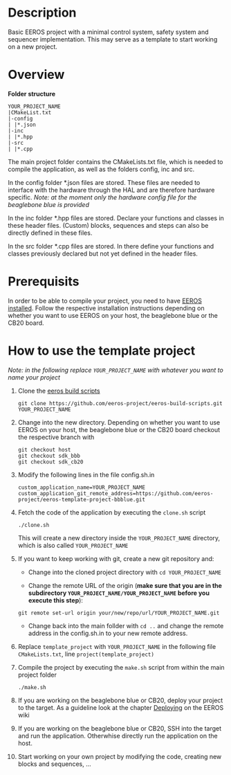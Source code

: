 # Description

Basic EEROS project with a minimal control system, safety system and sequencer implementation. This may serve as a template to start working on a new project.

# Overview

**Folder structure**
```
YOUR_PROJECT_NAME
|CMakeList.txt
|-config
| |*.json
|-inc
| |*.hpp
|-src
| |*.cpp
```

The main project folder contains the CMakeLists.txt file, which is needed to compile the application, as well as the folders config, inc and src.

In the config folder *.json files are stored. These files are needed to interface with the hardware through the HAL and are therefore hardware specific. *Note: at the moment only the hardware config file for the beaglebone blue is provided*

In the inc folder *.hpp files are stored. Declare your functions and classes in these header files. (Custom) blocks, sequences and steps can also be directly defined in these files.

In the src folder *.cpp files are stored. In there define your functions and classes previously declared but not yet defined in the header files.

# Prerequisits

In order to be able to compile your project, you need to have [EEROS installed](https://wiki.eeros.org/getting_started/install). Follow the respective installation instructions depending on whether you want to use EEROS on your host, the beaglebone blue or the CB20 board.

# How to use the template project

*Note: in the following replace `YOUR_PROJECT_NAME` with whatever you want to name your project*

1. Clone the [eeros build scripts](https://github.com/eeros-project/eeros-build-scripts)

    `git clone https://github.com/eeros-project/eeros-build-scripts.git YOUR_PROJECT_NAME`

2. Change into the new directory. Depending on whether you want to use EEROS on your host, the beaglebone blue or the CB20 board checkout the respective branch with

    ```
    git checkout host
    git checkout sdk_bbb
    git checkout sdk_cb20
    ```

3. Modify the following lines in the file config.sh.in

    ```
    custom_application_name=YOUR_PROJECT_NAME
    custom_application_git_remote_address=https://github.com/eeros-project/eeros-template-project-bbblue.git
    ```

4. Fetch the code of the application by executing the `clone.sh` script

    `./clone.sh`
    
    This will create a new directory inside the `YOUR_PROJECT_NAME` directory, which is also called `YOUR_PROJECT_NAME`

5. If you want to keep working with git, create a new git repository and:

    - Change into the cloned project directory with `cd YOUR_PROJECT_NAME`
    
    - Change the remote URL of the origin (**make sure that you are in the subdirectory `YOUR_PROJECT_NAME/YOUR_PROJECT_NAME` before you execute this step**):

    `git remote set-url origin your/new/repo/url/YOUR_PROJECT_NAME.git`

    - Change back into the main follder with `cd ..` and change the remote address in the config.sh.in to your new remote address.

6. Replace `template_project` with `YOUR_PROJECT_NAME` in the following file `CMakeLists.txt`, line `project(template_project)`

7. Compile the project by executing the `make.sh` script from within the main project folder

    `./make.sh`

8. If you are working on the beaglebone blue or CB20, deploy your project to the target. As a guideline look at the chapter [Deploying](https://wiki.eeros.org/getting_started/deploy) on the EEROS wiki 

9. If you are working on the beaglebone blue or CB20, SSH into the target and run the application. Otherwhise directly run the application on the host.

10. Start working on your own project by modifying the code, creating new blocks and sequences, ...
